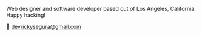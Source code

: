 Web designer and software developer based out of Los Angeles, California. Happy hacking!

📧 devrickysegura@gmail.com
